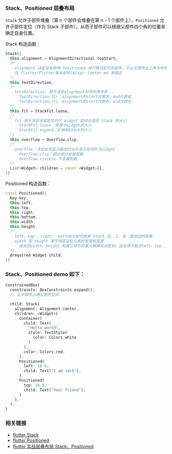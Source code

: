 ### Stack、Positioned 层叠布局

`Stack` 允许子部件堆叠（第 n 个部件会堆叠在第 n - 1 个部件上），`Positioned` 允许子部件定位（作为 Stack 子部件）。从而子部件可以根据父部件四个角的位置来确定自身位置。

Stack 构造函数：
``` dart
Stack({
  this.alignment = AlignmentDirectional.topStart,
  /*
    alignment 决定没有使用 Positioned 进行绝对定位的部件，它以父部件左上角为参考系，left/right 为主轴，top/bottom 为负轴
    在 flutter/Flutter基本部件/Align、Center.md 有描述
  */
  this.textDirection,
  /*
    textDirection: 用于决定alignment对齐的参考系
      TextDirection.ltr：alignment的start代表左，end代表右
      TextDirection.rtl：alignment的start代表右，end代表左
  */
  this.fit = StackFit.loose,
  /*
    fit 用于决定没有定位的子 widget 如何去适应 Stack 的大小
      StackFit.loose：使用子widget的大小
      StackFit.expand：扩伸到Stack的大小
  */
  this.overflow = Overflow.clip,
  /*
    overflow：决定如何显示超出Stack显示空间的子widget
      Overflow.clip：超出部分会被剪裁
      Overflow.visible 不会被剪裁
  */
  List<Widget> children = const <Widget>[],
})
```

Positioned 构造函数：
``` dart
const Positioned({
  Key key,
  this.left, 
  this.top,
  this.right,
  this.bottom,
  this.width,
  this.height,
  /*
    left、top 、right、 bottom分别代表离 Stack 左、上、右、底四边的距离
    width 和 height 用于指定定位元素的宽度和高度
      此处的width、height 和其它地方的意义稍微有点区别，此处用于配合left、top 、right、 bottom来定位widget，举个例子，在水平方向时，你只能指定left、right、width三个属性中的两个，如指定left和width后，right会自动算出(left+width)，如果同时指定三个属性则会报错，垂直方向同理。
  */
  @required Widget child,
})
```

### Stack、Positioned demo 如下：

``` dart
ConstrainedBox(
  constraints: BoxConstraints.expand(),
  // 让子部件占满父部件空间

  child: Stack(
    alignment: Alignment.center,
    children: <Widget>[
      Container(
        child: Text(
          "Hello world",
          style: TextStyle(
            color: Colors.white
          )
        ),
        color: Colors.red,
      ),
      Positioned(
        left: 18.0,
        child: Text("I am Jack"),
      ),
      Positioned(
        top: 18.0,
        child: Text("Your friend"),
      )        
    ],
  ),
)
```

### 相关链接
- [flutter Stack](https://api.flutter.dev/flutter/widgets/Stack-class.html)
- [flutter Positioned](https://api.flutter.dev/flutter/widgets/Positioned-class.html)
- [flutter 实战层叠布局 Stack、Positioned](https://book.flutterchina.club/chapter4/stack.html)
